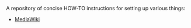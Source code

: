 A repository of concise HOW-TO instructions for setting up various
things:

* [MediaWiki](HOWTO-install-mediawiki.md)

